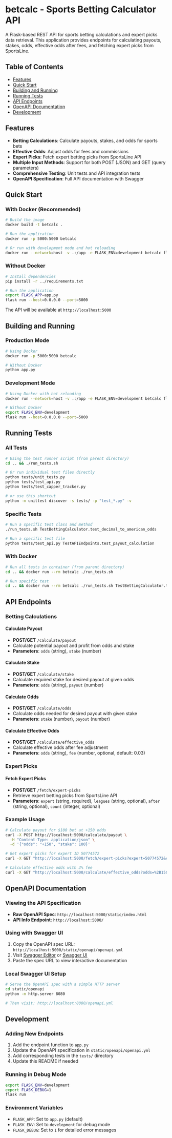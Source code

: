 # betcalc - Sports Betting Calculator API

A Flask-based REST API for sports betting calculations and expert picks data retrieval. This application provides endpoints for calculating payouts, stakes, odds, effective odds after fees, and fetching expert picks from SportsLine.

## Table of Contents

- [Features](#features)
- [Quick Start](#quick-start)
- [Building and Running](#building-and-running)
- [Running Tests](#running-tests)
- [API Endpoints](#api-endpoints)
- [OpenAPI Documentation](#openapi-documentation)
- [Development](#development)

## Features

- **Betting Calculations**: Calculate payouts, stakes, and odds for sports bets
- **Effective Odds**: Adjust odds for fees and commissions
- **Expert Picks**: Fetch expert betting picks from SportsLine API
- **Multiple Input Methods**: Support for both POST (JSON) and GET (query parameters)
- **Comprehensive Testing**: Unit tests and API integration tests
- **OpenAPI Specification**: Full API documentation with Swagger

## Quick Start

### With Docker (Recommended)
```bash
# Build the image
docker build -t betcalc .

# Run the application
docker run -p 5000:5000 betcalc

# Or run with development mode and hot reloading
docker run --network=host -v .:/app -e FLASK_ENV=development betcalc flask run
```

### Without Docker
```bash
# Install dependencies
pip install -r ../requirements.txt

# Run the application
export FLASK_APP=app.py
flask run --host=0.0.0.0 --port=5000
```

The API will be available at `http://localhost:5000`

## Building and Running

### Production Mode
```bash
# Using Docker
docker run -p 5000:5000 betcalc

# Without Docker
python app.py
```

### Development Mode
```bash
# Using Docker with hot reloading
docker run --network=host -v .:/app -e FLASK_ENV=development betcalc flask run

# Without Docker
export FLASK_ENV=development
flask run --host=0.0.0.0 --port=5000
```

## Running Tests

### All Tests
```bash
# Using the test runner script (from parent directory)
cd .. && ./run_tests.sh

# Or run individual test files directly
python tests/unit_tests.py
python tests/test_api.py
python tests/test_capper_tracker.py

# or use this shortcut
python -m unittest discover -s tests/ -p "test_*.py" -v
```

### Specific Tests
```bash
# Run a specific test class and method
./run_tests.sh TestBettingCalculator.test_decimal_to_american_odds

# Run a specific test file
python tests/test_api.py TestAPIEndpoints.test_payout_calculation
```

### With Docker
```bash
# Run all tests in container (from parent directory)
cd .. && docker run --rm betcalc ./run_tests.sh

# Run specific test
cd .. && docker run --rm betcalc ./run_tests.sh TestBettingCalculator.test_american_to_decimal_odds
```

## API Endpoints

### Betting Calculations

#### Calculate Payout
- **POST/GET** `/calculate/payout`
- Calculate potential payout and profit from odds and stake
- **Parameters**: `odds` (string), `stake` (number)

#### Calculate Stake  
- **POST/GET** `/calculate/stake`
- Calculate required stake for desired payout at given odds
- **Parameters**: `odds` (string), `payout` (number)

#### Calculate Odds
- **POST/GET** `/calculate/odds`
- Calculate odds needed for desired payout with given stake
- **Parameters**: `stake` (number), `payout` (number)

#### Calculate Effective Odds
- **POST/GET** `/calculate/effective_odds`
- Calculate effective odds after fee adjustment
- **Parameters**: `odds` (string), `fee` (number, optional, default: 0.03)

### Expert Picks

#### Fetch Expert Picks
- **POST/GET** `/fetch/expert-picks`
- Retrieve expert betting picks from SportsLine API
- **Parameters**: `expert` (string, required), `leagues` (string, optional), `after` (string, optional), `count` (integer, optional)

### Example Usage

```bash
# Calculate payout for $100 bet at +150 odds
curl -X POST http://localhost:5000/calculate/payout \
  -H "Content-Type: application/json" \
  -d '{"odds": "+150", "stake": 100}'

# Get expert picks for expert ID 50774572
curl -X GET "http://localhost:5000/fetch/expert-picks?expert=50774572&count=5"

# Calculate effective odds with 3% fee
curl -X GET "http://localhost:5000/calculate/effective_odds?odds=%2B150&fee=0.03"
```

## OpenAPI Documentation

### Viewing the API Specification
- **Raw OpenAPI Spec**: `http://localhost:5000/static/index.html`
- **API Info Endpoint**: `http://localhost:5000/`

### Using with Swagger UI
1. Copy the OpenAPI spec URL: `http://localhost:5000/static/openapi/openapi.yml`
2. Visit [Swagger Editor](https://editor.swagger.io/) or [Swagger UI](https://petstore.swagger.io/)
3. Paste the spec URL to view interactive documentation

### Local Swagger UI Setup
```bash
# Serve the OpenAPI spec with a simple HTTP server
cd static/openapi
python -m http.server 8080

# Then visit: http://localhost:8080/openapi.yml
```

## Development

### Adding New Endpoints
1. Add the endpoint function to `app.py`
2. Update the OpenAPI specification in `static/openapi/openapi.yml`
3. Add corresponding tests in the `tests/` directory
4. Update this README if needed

### Running in Debug Mode
```bash
export FLASK_ENV=development
export FLASK_DEBUG=1
flask run
```

### Environment Variables
- `FLASK_APP`: Set to `app.py` (default)
- `FLASK_ENV`: Set to `development` for debug mode
- `FLASK_DEBUG`: Set to `1` for detailed error messages
